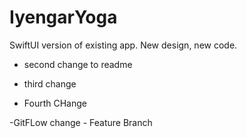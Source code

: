 # IyengarYoga
SwiftUI version of existing app. New design, new code.


- second change to readme
- third change

- Fourth CHange

-GitFLow change - Feature Branch
